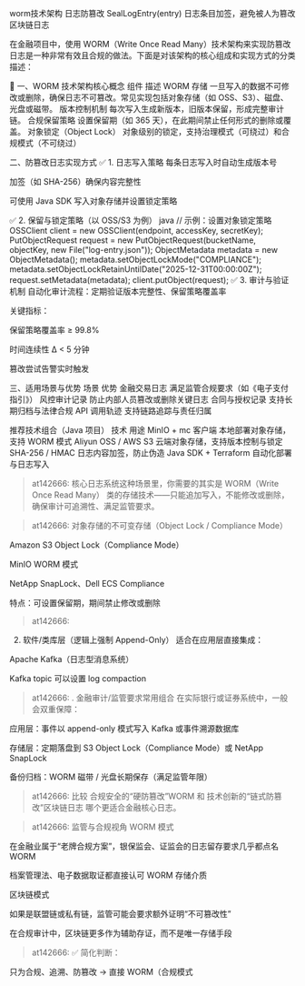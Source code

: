 


worm技术架构
日志防篡改 SealLogEntry(entry) 日志条目加签，避免被人为篡改
区块链日志


在金融项目中，使用 WORM（Write Once Read Many）技术架构来实现防篡改日志是一种非常有效且合规的做法。下面是对该架构的核心组成和实现方式的分类描述：

🧱 一、WORM 技术架构核心概念
组件	描述
WORM 存储	一旦写入的数据不可修改或删除，确保日志不可篡改。常见实现包括对象存储（如 OSS、S3）、磁盘、光盘或磁带。
版本控制机制	每次写入生成新版本，旧版本保留，形成完整审计链。
合规保留策略	设置保留期（如 365 天），在此期间禁止任何形式的删除或覆盖。
对象锁定（Object Lock）	对象级别的锁定，支持治理模式（可绕过）和合规模式（不可绕过）


二、防篡改日志实现方式
✅ 1. 日志写入策略
每条日志写入时自动生成版本号

加签（如 SHA-256）确保内容完整性

可使用 Java SDK 写入对象存储并设置锁定策略

✅ 2. 保留与锁定策略（以 OSS/S3 为例）
java
// 示例：设置对象锁定策略
OSSClient client = new OSSClient(endpoint, accessKey, secretKey);
PutObjectRequest request = new PutObjectRequest(bucketName, objectKey, new File("log-entry.json"));
ObjectMetadata metadata = new ObjectMetadata();
metadata.setObjectLockMode("COMPLIANCE");
metadata.setObjectLockRetainUntilDate("2025-12-31T00:00:00Z");
request.setMetadata(metadata);
client.putObject(request);
✅ 3. 审计与验证机制
自动化审计流程：定期验证版本完整性、保留策略覆盖率

关键指标：

保留策略覆盖率 ≥ 99.8%

时间连续性 Δ < 5 分钟

篡改尝试告警实时触发


三、适用场景与优势
场景	优势
金融交易日志	满足监管合规要求（如《电子支付指引》）
风控审计记录	防止内部人员篡改或删除关键日志
合同与授权记录	支持长期归档与法律合规
API 调用轨迹	支持链路追踪与责任归属



推荐技术组合（Java 项目）
技术	用途
MinIO + mc 客户端	本地部署对象存储，支持 WORM 模式
Aliyun OSS / AWS S3	云端对象存储，支持版本控制与锁定
SHA-256 / HMAC	日志内容加签，防止伪造
Java SDK + Terraform	自动化部署与日志写入




> at142666:
核心日志系统这种场景里，你需要的其实是 WORM（Write Once Read Many） 类的存储技术——只能追加写入，不能修改或删除，确保审计可追溯性、满足监管要求。

> at142666:
对象存储的不可变存储（Object Lock / Compliance Mode）

Amazon S3 Object Lock（Compliance Mode）

MinIO WORM 模式

NetApp SnapLock、Dell ECS Compliance

特点：可设置保留期，期间禁止修改或删除

> at142666:
2. 软件/类库层（逻辑上强制 Append-Only）
   适合在应用层直接集成：

Apache Kafka（日志型消息系统）

Kafka topic 可以设置 log compaction

> at142666:
. 金融审计/监管要求常用组合
在实际银行或证券系统中，一般会双重保障：

应用层：事件以 append-only 模式写入 Kafka 或事件溯源数据库

存储层：定期落盘到 S3 Object Lock（Compliance Mode）或 NetApp SnapLock

备份归档：WORM 磁带 / 光盘长期保存（满足监管年限）

> at142666:
比较 合规安全的“硬防篡改”WORM 和 技术创新的“链式防篡改”区块链日志 哪个更适合金融核心日志。

> at142666:
监管与合规视角
WORM 模式

在金融业属于“老牌合规方案”，银保监会、证监会的日志留存要求几乎都点名 WORM

档案管理法、电子数据取证都直接认可 WORM 存储介质

区块链模式

如果是联盟链或私有链，监管可能会要求额外证明“不可篡改性”

在合规审计中，区块链更多作为辅助存证，而不是唯一存储手段

> at142666:
✅ 简化判断：

只为合规、追溯、防篡改 → 直接 WORM（合规模式
